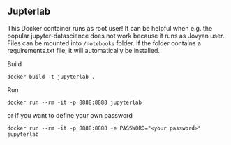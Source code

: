 ## Jupterlab 

This Docker container runs as root user! It can be helpful when e.g. the popular jupyter-datascience does not work because it runs as Jovyan user. Files can be mounted into `/notebooks` folder. If the folder contains a requirements.txt file, it will automatically be installed.

Build
```
docker build -t jupyterlab .
```

Run
```
docker run --rm -it -p 8888:8888 jupyterlab
```

or if you want to define your own password
```
docker run --rm -it -p 8888:8888 -e PASSWORD="<your password>" jupyterlab
```
